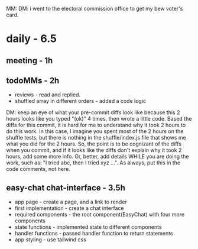 MM: DM: i went to the electoral commission office to get my bew voter's card.

# daily - 6.5

## meeting - 1h

## todoMMs - 2h
* reviews - read and replied.
* shuffled array in different orders - added a code logic

DM: keep an eye of what your pre-commit diffs look like because this 2 hours looks like you typed "(ok)" 4 times, then wrote a little code. Based the diffs for this commit, it is hard for me to understand why it took 2 hours to do this work. In this case, I imagine you spent most of the 2 hours on the shuffle tests, but there is nothing in the shuffle/index.js file that shows me what you did for the 2 hours. So, the point is to be cognizant of the diffs when you commit, and if it looks like the diffs don't explain why it took 2 hours, add some more info. Or, better, add details WHILE you are doing the work, such as: "I tried abc, then I tried xyz ...". As always, put this in the code comments, not here.

## easy-chat chat-interface - 3.5h
* app page - create a page, and a link to render
* first implementation - create a chat interface
* required components - the root component(EasyChat) with four more components
* state functions - implemented state to different components
* handler functions - passed handler function to return statements
* app styling - use tailwind css
